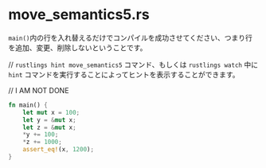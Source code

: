 # move_semantics5.rs

`main()`内の行を入れ替えるだけでコンパイルを成功させてください、つまり行を追加、変更、削除しないということです。

// `rustlings hint move_semantics5` コマンド、もしくは `rustlings watch` 中に `hint` コマンドを実行することによってヒントを表示することができます。

// I AM NOT DONE

```rust
fn main() {
    let mut x = 100;
    let y = &mut x;
    let z = &mut x;
    *y += 100;
    *z += 1000;
    assert_eq!(x, 1200);
}
```

<!---
// move_semantics5.rs
// Make me compile only by reordering the lines in `main()`, but without
// adding, changing or removing any of them.
// Execute `rustlings hint move_semantics5` or use the `hint` watch subcommand for a hint.

// I AM NOT DONE

fn main() {
    let mut x = 100;
    let y = &mut x;
    let z = &mut x;
    *y += 100;
    *z += 1000;
    assert_eq!(x, 1200);
}
--->
